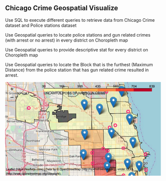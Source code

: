 ## Chicago Crime Geospatial Visualize

Use SQL to execute different queries to retrieve data from Chicago Crime dataset and Police stations dataset


Use Geospatial queries to locate police stations and gun related crimes (with arrest or no arrest) in every district on Choropleth map


Use Geospatial queries to provide descriptive stat for every district on Choropleth map


Use Geospatial queries to locate the Block that is the furthest (Maximum Distance) from the police station that has gun related crime resulted in arrest.


![Alt text](/map.png)
